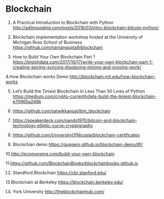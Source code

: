 # Blockchain
1. A Practical Introduction to Blockchain with Python
 http://adilmoujahid.com/posts/2018/03/intro-blockchain-bitcoin-python/
 
2. Blockchain implementation workshop hosted at the University of Michigan Ross School of Business
https://github.com/namangupta9/blockchain

3. How to Build Your Own Blockchain Part 1  https://bigishdata.com/2017/10/17/write-your-own-blockchain-part-1-creating-storing-syncing-displaying-mining-and-proving-work/

4.How Blockchain works Demo  http://blockchain.mit.edu/how-blockchain-works

5. Let’s Build the Tiniest Blockchain In Less Than 50 Lines of Python https://medium.com/crypto-currently/lets-build-the-tiniest-blockchain-e70965a248b

6. https://github.com/satwikkansal/ibm_blockchain

7. https://speakerdeck.com/nando1970/bitcoin-and-blockchain-technology-elliptic-curve-cryptography

8. https://github.com/UniversityOfNicosia/blockchain-certificates

9. Blockchian demo https://guggero.github.io/blockchain-demo/#!/

10.http://ecomunsing.com/build-your-own-blockchain

11.https://github.com/BlockchainBooks/blockchainbooks.github.io

12. Standford Blockchian https://cbr.stanford.edu/

13 Blockchain at Berkeley https://blockchain.berkeley.edu/

14. York University http://theblockchainhub.com/

